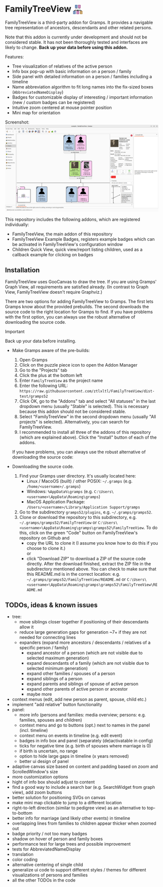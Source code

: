 # FamilyTreeView <img src="src/icons/gramps-family-tree-view.svg" alt="FamilyTreeView icon" height="30" style="vertical-align:bottom"/>

FamilyTreeView is a third-party addon for Gramps. It provides a navigable tree representation of ancestors, descendants and other related persons.

Note that this addon is currently under development and should not be considered stable. It has not been thoroughly tested and interfaces are likely to change. **Back up your data before using this addon.**

Features:
- Tree visualization of relatives of the active person
- Info box pop-up with basic information on a person / family
- Side panel with detailed information on a person / families including a timeline
- Name abbreviation algorithm to fit long names into the fix-sized boxes (`AbbreviatedNameDisplay`)
- Badges for customizable display of interesting / important information (new / custom badges can be registered)
- Intuitive zoom centered at mouse pointer position
- Mini map for orientation

Screenshot:
![screenshot](docs/media/screenshot.png)

This repository includes the following addons, which are registered individually:
- FamilyTreeView, the main addon of this repository
- FamilyTreeView Example Badges, registers example badges which can be activated in FamilyTreeView's configuration window
- Children Quick View, quick view/report listing children, used as a callback example for clicking on badges

## Installation
FamilyTreeView uses GooCanvas to draw the tree. If you are using Gramps' Graph View, all requirements are satisfied already. (In contrast to Graph View, FamilyTreeView doesn't require Graphviz.)

There are two options for adding FamilyTreeView to Gramps. The first lets Gramps know about the provided prebuilds. The second downloads the source code to the right location for Gramps to find. If you have problems with the first option, you can always use the robust alternative of downloading the source code. 

> [!IMPORTANT]
> Back up your data before installing.

- Make Gramps aware of the pre-builds:
  1. Open Gramps
  2. Click on the puzzle piece icon to open the Addon Manager
  3. Go to the "Projects" tab
  4. Click the plus at the bottom left
  5. Enter `FamilyTreeView` as the project name
  6. Enter the following URL: `https://raw.githubusercontent.com/ztlxltl/FamilyTreeView/dist-test/gramps52`
  7. Click OK, go to the "Addons" tab and select "All statuses" in the last dropdown menu (usually "Stable" is selected). This is necessary because this addon should not be considered stable.
  8. Select "FamilyTreeView" in the second dropdown menu (usually "All projects" is selected). Alternatively, you can search for FamilyTreeView.
  9. I recommended to install all three of the addons of this repository (which are explained above). Click the "Install" button of each of the addons.
  
  If you have problems, you can always use the robust alternative of downloading the source code:
- Downloading the source code.
  1. Find your Gramps user directory. It's usually located here:
     - Linux / MacoOS (built) / other POSIX: `~/.gramps` (e.g. `/home/<username>/.gramps`)
     - Windows: `%AppData%\gramps` (e.g. `C:\Users\<username>\AppData\Roaming\gramps`)
     - MacOS Application Package: `/Users/<username>/Library/Application Support/gramps`
  2. Go to the subdirectory `gramps52/plugins`, e.g. `~/.gramps/gramps52`.
  3. Clone or download the repository to this subdirectory, e.g. `~/.gramps/gramps52/FamilyTreeView` or `C:\Users\<username>\AppData\Roaming\gramps\gramps52\FamilyTreeView`. To do this, click on the green "Code" button on FamilyTreeView's repository on Github and 
     - copy the URL to clone it (I assume you know how to do this if you choose to clone it.)\
       or 
     - click "Download ZIP" to download a ZIP of the source code directly. After the download finished, extract the ZIP file in the subdirectory mentioned above. You can check to make sure that this README.md is in the correct location: e.g. `~/.gramps/gramps52/FamilyTreeView/README.md` or `C:\Users\<username>\AppData\Roaming\gramps\gramps52\FamilyTreeView\README.md`

## TODOs, ideas & known issues
- tree:
  - move siblings closer together if positioning of their descendants allow it
  - reduce large generation gaps for generation ~7+ if they are not needed for connecting lines
  - expanders (expand more ancestors / descendants / relatives of a specific person / family)
    - expand ancestor of a person (which are not visible due to selected maximum generation)
    - expand descendants of a family (which are not visible due to selected minimum generation)
    - expand other families / spouses of a person
    - expand siblings of a person
    - expand parents and siblings of spouse of active person
    - expand other parents of active person or ancestor
    - maybe more
- context menus (edit, add new person as parent, spouse, child etc.)
- implement "add relative" button functionality
- panel:
  - more info (persons and families: media overview; persons: e.g. families, spouses and children)
  - context menu and go to buttons (opt.) next to names in the panel (incl. timeline)
  - context menu on events in timeline (e.g. edit event)
  - badges in info box and panel (separately (de)activatable in config)
  - ticks for negative time (e.g. birth of spouses where marriage is 0)
  - if birth is uncertain, no range
  - option to hide large gaps in timeline (x years removed)
  - better ui design of panel
- adaptive canvas size based on content and padding based on zoom and ScrolledWindow's size
- more customization options
- hight of info box should adjust to content
- find a good way to include a search bar (e.g. SearchWidget from graph view), add zoom buttons
- better solution for positioning SVGs on canvas
- make mini map clickable to jump to a different location
- right-to-left direction (similar to pedigree view) as an alternative to top-to-bottom
- better info for marriage (and likely other events) in timeline
- overlapping lines from families to children appear thicker when zoomed out
- badge priority / not too many badges
- shadow on hover of person and family boxes
- performance test for large trees and possible improvement
- tests for AbbreviatedNameDisplay
- translation
- color coding
- alternative centering of single child
- generalize ui code to support different styles / themes for different visualizations of persons and families
- all the other TODOs in the code
